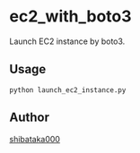 ec2\_with\_boto3
====

Launch EC2 instance by boto3.

## Usage
```
python launch_ec2_instance.py
```

## Author
[shibataka000](https://github.com/shibataka000)
